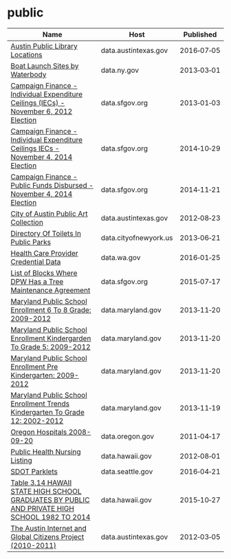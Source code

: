 # public

Name | Host | Published
---- | ---- | ---------
[Austin Public Library Locations](../datasets/tc36-hn4j.md) | data.austintexas.gov | 2016&#x2011;07&#x2011;05
[Boat Launch Sites by Waterbody](../datasets/icvg-v8xr.md) | data.ny.gov | 2013&#x2011;03&#x2011;01
[Campaign Finance - Individual Expenditure Ceilings (IECs) - November 6, 2012 Election](../datasets/85cd-6rtn.md) | data.sfgov.org | 2013&#x2011;01&#x2011;03
[Campaign Finance - Individual Expenditure Ceilings IECs - November 4, 2014 Election](../datasets/wv7d-caby.md) | data.sfgov.org | 2014&#x2011;10&#x2011;29
[Campaign Finance - Public Funds Disbursed - November 4, 2014 Election](../datasets/n5sf-qqmx.md) | data.sfgov.org | 2014&#x2011;11&#x2011;21
[City of Austin Public Art Collection](../datasets/yqxj-7evp.md) | data.austintexas.gov | 2012&#x2011;08&#x2011;23
[Directory Of Toilets In Public Parks](../datasets/hjae-yuav.md) | data.cityofnewyork.us | 2013&#x2011;06&#x2011;21
[Health Care Provider Credential Data](../datasets/qxh8-f4bd.md) | data.wa.gov | 2016&#x2011;01&#x2011;25
[List of Blocks Where DPW Has a Tree Maintenance Agreement](../datasets/fati-simc.md) | data.sfgov.org | 2015&#x2011;07&#x2011;17
[Maryland Public School Enrollment 6 To 8 Grade: 2009-2012](../datasets/735b-6z7v.md) | data.maryland.gov | 2013&#x2011;11&#x2011;20
[Maryland Public School Enrollment Kindergarden To Grade 5: 2009-2012](../datasets/ukpb-6rr9.md) | data.maryland.gov | 2013&#x2011;11&#x2011;20
[Maryland Public School Enrollment Pre Kindergarten: 2009-2012](../datasets/9jgx-6epr.md) | data.maryland.gov | 2013&#x2011;11&#x2011;20
[Maryland Public School Enrollment Trends Kindergarten To Grade 12: 2002-2012](../datasets/wwk3-j4pg.md) | data.maryland.gov | 2013&#x2011;11&#x2011;19
[Oregon Hospitals 2008-09-20](../datasets/s2vy-pvyp.md) | data.oregon.gov | 2011&#x2011;04&#x2011;17
[Public Health Nursing Listing](../datasets/x8h7-p5cj.md) | data.hawaii.gov | 2012&#x2011;08&#x2011;01
[SDOT Parklets](../datasets/m4k5-ua7m.md) | data.seattle.gov | 2016&#x2011;04&#x2011;21
[Table 3.14 HAWAII STATE HIGH SCHOOL GRADUATES BY PUBLIC AND PRIVATE HIGH SCHOOL 1982 TO 2014](../datasets/bvnw-4za7.md) | data.hawaii.gov | 2015&#x2011;10&#x2011;27
[The Austin Internet and Global Citizens Project (2010-2011)](../datasets/gt3n-akq9.md) | data.austintexas.gov | 2012&#x2011;03&#x2011;05

